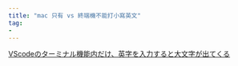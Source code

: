 ```yaml
---
title: "mac 只有 vs 終端機不能打小寫英文"
tag: 
- 
---
```

[VScodeのターミナル機能内だけ、英字を入力すると大文字が出てくる](https://teratail.com/questions/223865)